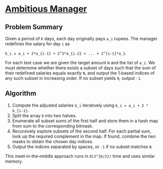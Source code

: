 # [Ambitious Manager](https://www.spoj.com/problems/AMBM)

## Problem Summary
Given a period of `K` days, each day originally pays `a_i` rupees. The manager
redefines the salary for day `i` as

`b_i = a_i + 2*a_{i-1} + 2^2*a_{i-2} + ... + 2^{i-1}*a_1`.

For each test case we are given the target amount `N` and the list of `a_i`.
We must determine whether there exists a subset of days such that the sum of
their redefined salaries equals exactly `N`, and output the 1‑based indices of
any such subset in increasing order. If no subset yields `N`, output `-1`.

## Algorithm
1. Compute the adjusted salaries `b_i` iteratively using `b_i = a_i + 2 * b_{i-1}`.
2. Split the array `b` into two halves.
3. Enumerate all subset sums of the first half and store them in a hash map
   from sum to the corresponding bitmask.
4. Recursively explore subsets of the second half. For each partial sum,
   look up the required complement in the map. If found, combine the two
   masks to obtain the chosen day indices.
5. Output the indices separated by spaces, or `-1` if no subset matches `N`.

This meet‑in‑the‑middle approach runs in `O(2^{K/2})` time and uses similar
memory.
